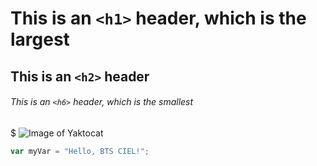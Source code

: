 # This is an `<h1>` header, which is the largest

## This is an `<h2>` header

###### This is an `<h6>` header, which is the smallest
$
![Image of Yaktocat](https://octodex.github.com/images/yaktocat.png)


``` javascript
var myVar = "Hello, BTS CIEL!";
```
